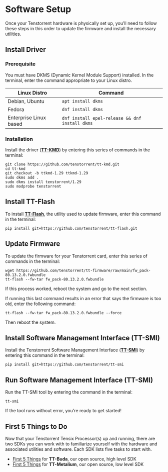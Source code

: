 # Software Setup

Once your Tenstorrent hardware is physically set up, you'll need to follow these steps in this order to update the firmware and install the necessary utilities.



## Install Driver

### Prerequisite

You must have DKMS (Dynamic Kernel Module Support) installed. In the terminal, enter the command appropriate to your Linux distro.

| Linux Distro           | Command                                        |
| ---------------------- | ---------------------------------------------- |
| Debian, Ubuntu         | `apt install dkms`                             |
| Fedora                 | `dnf install dkms`                             |
| Enterprise Linux based | `dnf install epel-release && dnf install dkms` |

### Installation

Install the driver (**[TT-KMD](https://github.com/tenstorrent/tt-kmd)**) by entering this series of commands in the terminal:

```
git clone https://github.com/tenstorrent/tt-kmd.git
cd tt-kmd
git checkout -b ttkmd-1.29 ttkmd-1.29
sudo dkms add .
sudo dkms install tenstorrent/1.29
sudo modprobe tenstorrent
```



## Install TT-Flash

To install **[TT-Flash](https://github.com/tenstorrent/tt-flash)**, the utility used to update firmware, enter this command in the terminal:

```
pip install git+https://github.com/tenstorrent/tt-flash.git
```



## Update Firmware

To update the firmware for your Tenstorrent card, enter this series of commands in the terminal:

```
wget https://github.com/tenstorrent/tt-firmware/raw/main/fw_pack-80.13.2.0.fwbundle
tt-flash --fw-tar fw_pack-80.13.2.0.fwbundle
```

If this process worked, reboot the system and go to the next section. 

If running this last command results in an error that says the firmware is too old, enter the following command:

```
tt-flash --fw-tar fw_pack-80.13.2.0.fwbundle --force
```

Then reboot the system.



## Install Software Management Interface (TT-SMI)

Install the Tenstorrent Software Management Interface (**[TT-SMI](https://github.com/tenstorrent/tt-smi)**) by entering this command in the terminal:

```
pip install git+https://github.com/tenstorrent/tt-smi
```

 

## Run Software Management Interface (TT-SMI)

Run the TT-SMI tool by entering the command in the terminal:

```
tt-smi
```

If the tool runs without error, you're ready to get started! 

 

## First 5 Things to Do

Now that your Tenstorrent Tensix Processor(s) up and running, there are two SDKs you can work with to familiarize yourself with the hardware and associated utilities and software. Each SDK lists five tasks to start with.

- [First 5 Things](https://github.com/tenstorrent/tt-buda-demos?tab=readme-ov-file#first-5-things-to-do) for **TT-Buda**, our open source, high level SDK
- [First 5 Things](https://tenstorrent.github.io/tt-metalium/latest/get_started/get_started.html) for **TT-Metalium**, our open source, low level SDK
